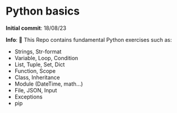﻿# Python basics
 
**Initial commit**: 18/08/23 

**Info**: :snake: This Repo contains fundamental Python exercises such as:

- Strings, Str-format
- Variable, Loop, Condition
- List, Tuple, Set, Dict
- Function, Scope
- Class, Inheritance
- Module (DateTime, math...)
- File, JSON, Input
- Exceptions
- pip
